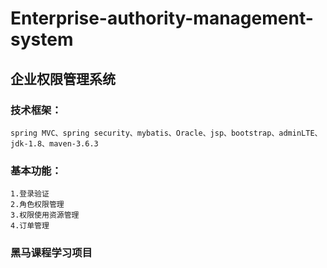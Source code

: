 # Enterprise-authority-management-system
## 企业权限管理系统
### 技术框架：
    spring MVC、spring security、mybatis、Oracle、jsp、bootstrap、adminLTE、jdk-1.8、maven-3.6.3
### 基本功能：
    1.登录验证
    2.角色权限管理
    3.权限使用资源管理
    4.订单管理
### 黑马课程学习项目
